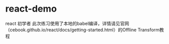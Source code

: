 # react-demo
react 初学者
此次练习使用了本地的babel编译，详情请见官网（cebook.github.io/react/docs/getting-started.html）的Offline Transform教程